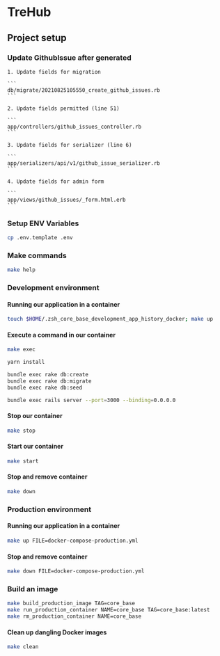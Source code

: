 # TreHub

## Project setup

### Update GithubIssue after generated

    1. Update fields for migration

    ```
    db/migrate/20210825105550_create_github_issues.rb
    ```

    2. Update fields permitted (line 51)

    ```
    app/controllers/github_issues_controller.rb
    ```

    3. Update fields for serializer (line 6)

    ```
    app/serializers/api/v1/github_issue_serializer.rb
    ```

    4. Update fields for admin form

    ```
    app/views/github_issues/_form.html.erb
    ```

### Setup ENV Variables

```bash
cp .env.template .env
```

### Make commands

```bash
make help
```

### Development environment

#### Running our application in a container

```bash
touch $HOME/.zsh_core_base_development_app_history_docker; make up
```

#### Execute a command in our container

```bash
make exec

yarn install

bundle exec rake db:create
bundle exec rake db:migrate
bundle exec rake db:seed

bundle exec rails server --port=3000 --binding=0.0.0.0
```

#### Stop our container

```bash
make stop
```

#### Start our container

```bash
make start
```

#### Stop and remove container

```bash
make down
```

### Production environment

#### Running our application in a container

```bash
make up FILE=docker-compose-production.yml
```

#### Stop and remove container

```bash
make down FILE=docker-compose-production.yml
```

### Build an image

```bash
make build_production_image TAG=core_base
make run_production_container NAME=core_base TAG=core_base:latest
make rm_production_container NAME=core_base
```

#### Clean up dangling Docker images

```bash
make clean
```
